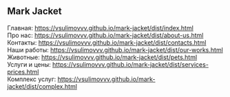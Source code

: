 ## Mark Jacket
Главная: https://vsulimovvv.github.io/mark-jacket/dist/index.html  
Про нас: https://vsulimovvv.github.io/mark-jacket/dist/about-us.html  
Контакты: https://vsulimovvv.github.io/mark-jacket/dist/contacts.html  
Наши работы: https://vsulimovvv.github.io/mark-jacket/dist/our-works.html  
Животные: https://vsulimovvv.github.io/mark-jacket/dist/pets.html  
Услуги и цены: https://vsulimovvv.github.io/mark-jacket/dist/services-prices.html  
Комплекс услуг: https://vsulimovvv.github.io/mark-jacket/dist/complex.html  